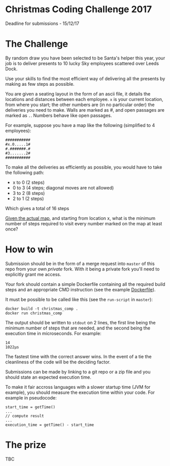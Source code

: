 # Christmas Coding Challenge 2017

Deadline for submissions - 15/12/17

# The Challenge

By random draw you have been selected to be Santa's helper this year, your job is to deliver presents to 10 lucky Sky employees scattered over Leeds Dock.

Use your skills to find the most efficient way of delivering all the presents by making as few steps as possible.

You are given a seating layout in the form of an ascii file, it details the locations and distances between each employee. `x` is your current location, from where you start; the other numbers are (in no particular order) the deliveries you need to make. Walls are marked as #, and open passages are marked as `.`. Numbers behave like open passages.

For example, suppose you have a map like the following (simplified to 4 employees):

    ###########
    #x.0.....1#
    #.#######.#
    #3.......2#
    ###########

To make all the deliveries as efficiently as possible, you would have to take the following path:

- x to 0 (2 steps)
- 0 to 3 (4 steps; diagonal moves are not allowed)
- 3 to 2 (8 steps)
- 2 to 1 (2 steps)

Which gives a total of 16 steps

[Given the actual map](map.txt), and starting from location x, what is the minimum number of steps required to visit every number marked on the map at least once?

# How to win

Submission should be in the form of a merge request into `master` of this repo from your own _private_ fork. With it being a private fork you'll need to explicitly grant me access.

Your fork should contain a simple Dockerfile containing all the required build steps and an appropriate CMD instruction (see the example [Dockerfile](Dockerfile)).

It must be possible to be called like this (see the `run-script` in `master`):

    docker build -t christmas_comp .
    docker run christmas_comp

The output should be written to `stdout` on 2 lines, the first line being the minimum number of steps that are needed, and the second being the execution time in microseconds. For example:

    14
    1022µs

The fastest time with the correct answer wins. In the event of a tie the cleanliness of the code will be the deciding factor.

Submissions can be made by linking to a git repo or a zip file and you should state an expected execution time.

To make it fair accross languages with a slower startup time (JVM for example), you should measure the execution time within your code. For example in pseudocode:

    start_time = getTime()
    ...
    // compute result
    ...
    execution_time = getTime() - start_time

# The prize

TBC
